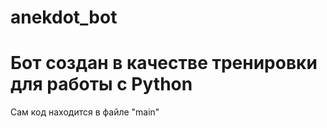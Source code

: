 # anekdot_bot
# Бот создан в качестве тренировки для работы с Python

Сам код находится в файле "main"
